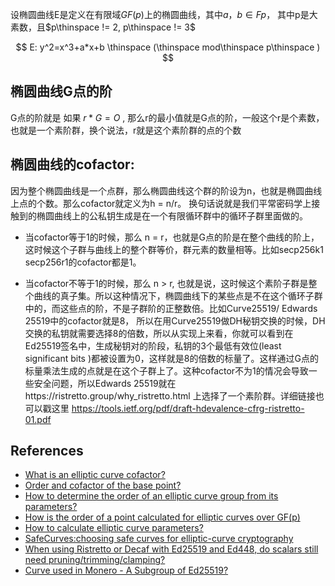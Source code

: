 设椭圆曲线E是定义在有限域$GF(p)$上的椭圆曲线，其中$a，b ∈ Fp$， 其中p是大素数，且$p\thinspace != 2, p\thinspace != 3$


$$
E:  y^2=x^3+a*x+b  \thinspace (\thinspace mod\thinspace p\thinspace )
$$



## 椭圆曲线G点的阶

G点的阶就是 如果 $r*G = O$ , 那么r的最小值就是G点的阶，一般这个r是个素数，也就是一个素阶群，换个说法，r就是这个素阶群的点的个数


## 椭圆曲线的cofactor:

因为整个椭圆曲线是一个点群，那么椭圆曲线这个群的阶设为n，也就是椭圆曲线上点的个数。那么cofactor就定义为h = n/r。 换句话说就是我们平常密码学上接触到的椭圆曲线上的公私钥生成是在一个有限循环群中的循环子群里面做的。

- 当cofactor等于1的时候，那么 n = r，也就是G点的阶是在整个曲线的阶上，这时候这个子群与曲线上的整个群等价，群元素的数量相等。比如secp256k1 secp256r1的cofactor都是1。

- 当cofactor不等于1的时候，那么 n > r, 也就是说，这时候这个素阶子群是整个曲线的真子集。所以这种情况下，椭圆曲线下的某些点是不在这个循环子群中的，而这些点的阶，不是子群阶的正整数倍。比如Curve25519/ Edwards 25519中的cofactor就是8， 所以在用Curve25519做DH秘钥交换的时候，DH交换的私钥就需要选择8的倍数，所以从实现上来看，你就可以看到在Ed25519签名中，生成秘钥对的阶段，私钥的3个最低有效位(least significant bits )都被设置为0，这样就是8的倍数的标量了。这样通过G点的标量乘法生成的点就是在这个子群上了。这种cofactor不为1的情况会导致一些安全问题，所以Edwards 25519就在https://ristretto.group/why_ristretto.html 上选择了一个素阶群。详细链接也可以戳这里 https://tools.ietf.org/pdf/draft-hdevalence-cfrg-ristretto-01.pdf


## References

- [What is an elliptic curve cofactor?](https://crypto.stackexchange.com/questions/56344/what-is-an-elliptic-curve-cofactor)
- [Order and cofactor of the base point?](https://crypto.stackexchange.com/questions/33028/order-and-cofactor-of-the-base-point)
- [How to determine the order of an elliptic curve group from its parameters?](https://crypto.stackexchange.com/questions/27904/how-to-determine-the-order-of-an-elliptic-curve-group-from-its-parameters)
- [How is the order of a point calculated for elliptic curves over GF(p)](https://crypto.stackexchange.com/questions/40726/how-is-the-order-of-a-point-calculated-for-elliptic-curves-over-gfp)
- [How to calculate elliptic curve parameters?](https://crypto.stackexchange.com/questions/28947/how-to-calculate-elliptic-curve-parameters)
- [SafeCurves:choosing safe curves for elliptic-curve cryptography](http://safecurves.cr.yp.to/)
- [When using Ristretto or Decaf with Ed25519 and Ed448, do scalars still need pruning/trimming/clamping?](https://crypto.stackexchange.com/questions/79627/when-using-ristretto-or-decaf-with-ed25519-and-ed448-do-scalars-still-need-prun)
- [Curve used in Monero - A Subgroup of Ed25519?](https://monero.stackexchange.com/questions/12156/curve-used-in-monero-a-subgroup-of-ed25519)